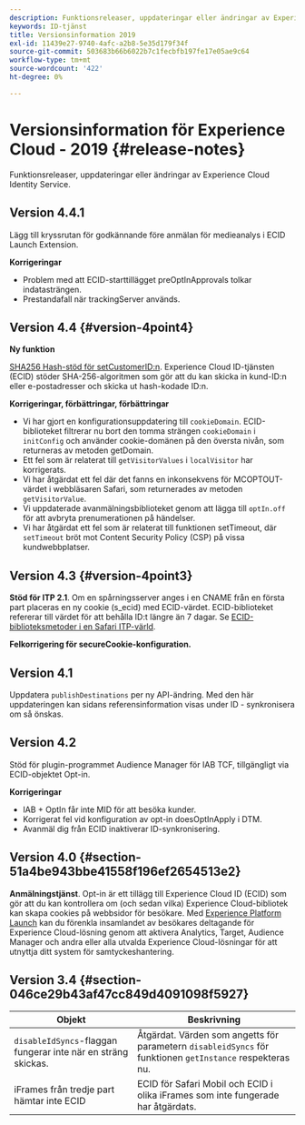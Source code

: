 ```yaml
---
description: Funktionsreleaser, uppdateringar eller ändringar av Experience Cloud Identity Service.
keywords: ID-tjänst
title: Versionsinformation 2019
exl-id: 11439e27-9740-4afc-a2b8-5e35d179f34f
source-git-commit: 503683b66b6022b7c1fecbfb197fe17e05ae9c64
workflow-type: tm+mt
source-wordcount: '422'
ht-degree: 0%

---
```


# Versionsinformation för Experience Cloud - 2019 {#release-notes}

Funktionsreleaser, uppdateringar eller ändringar av Experience Cloud Identity Service.

## Version 4.4.1

Lägg till kryssrutan för godkännande före anmälan för medieanalys i ECID Launch Extension.

**Korrigeringar**

* Problem med att ECID-starttillägget preOptInApprovals tolkar indatasträngen.
* Prestandafall när trackingServer används.

## Version 4.4 {#version-4point4}

**Ny funktion**

[SHA256 Hash-stöd för setCustomerID:n](/help/reference/hashing-support.md). Experience Cloud ID-tjänsten (ECID) stöder SHA-256-algoritmen som gör att du kan skicka in kund-ID:n eller e-postadresser och skicka ut hash-kodade ID:n.

**Korrigeringar, förbättringar, förbättringar**

* Vi har gjort en konfigurationsuppdatering till `cookieDomain`. ECID-biblioteket filtrerar nu bort den tomma strängen `cookieDomain` i `initConfig` och använder cookie-domänen på den översta nivån, som returneras av metoden getDomain.
* Ett fel som är relaterat till `getVisitorValues` i `localVisitor` har korrigerats.
* Vi har åtgärdat ett fel där det fanns en inkonsekvens för MCOPTOUT-värdet i webbläsaren Safari, som returnerades av metoden `getVisitorValue`.
* Vi uppdaterade avanmälningsbiblioteket genom att lägga till `optIn.off` för att avbryta prenumerationen på händelser.
* Vi har åtgärdat ett fel som är relaterat till funktionen setTimeout, där `setTimeout` bröt mot Content Security Policy (CSP) på vissa kundwebbplatser.

## Version 4.3 {#version-4point3}

**Stöd för ITP 2.1**. Om en spårningsserver anges i en CNAME från en första part placeras en ny cookie (s_ecid) med ECID-värdet. ECID-biblioteket refererar till värdet för att behålla ID:t längre än 7 dagar. Se [ECID-biblioteksmetoder i en Safari ITP-värld](/help/reference/ecid-library-methods.md).

**Felkorrigering för secureCookie-konfiguration.**

## Version 4.1

Uppdatera `publishDestinations` per ny API-ändring. Med den här uppdateringen kan sidans referensinformation visas under ID - synkronisera om så önskas.

## Version 4.2

Stöd för plugin-programmet Audience Manager för IAB TCF, tillgängligt via ECID-objektet Opt-in.

**Korrigeringar**

* IAB + OptIn får inte MID för att besöka kunder.
* Korrigerat fel vid konfiguration av opt-in doesOptInApply i DTM.
* Avanmäl dig från ECID inaktiverar ID-synkronisering.

## Version 4.0 {#section-51a4be943bbe41558f196ef2654513e2}

**Anmälningstjänst**. Opt-in är ett tillägg till Experience Cloud ID (ECID) som gör att du kan kontrollera om (och sedan vilka) Experience Cloud-bibliotek kan skapa cookies på webbsidor för besökare. Med [Experience Platform Launch](https://experienceleague.adobe.com/docs/experience-platform/tags/home.html?lang=sv) kan du förenkla insamlandet av besökares deltagande för Experience Cloud-lösning genom att aktivera Analytics, Target, Audience Manager och andra eller alla utvalda Experience Cloud-lösningar för att utnyttja ditt system för samtyckeshantering.

## Version 3.4 {#section-046ce29b43af47cc849d4091098f5927}

| Objekt | Beskrivning |
|---|---|
| `disableIdSyncs`-flaggan fungerar inte när en sträng skickas. | Åtgärdat. Värden som angetts för parametern `disableidSyncs` för funktionen `getInstance` respekteras nu. |
| iFrames från tredje part hämtar inte ECID | ECID för Safari Mobil och ECID i olika iFrames som inte fungerade har åtgärdats. |
